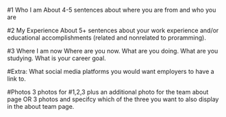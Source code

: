 #1 Who I am
About 4-5 sentences about where you are from and who you are

#2 My Experience
About 5+ sentences about your work experience and/or educational accomplishments (related and nonrelated to proramming).

#3 Where I am now
Where are you now. What are you doing. What are you studying. What is your career goal.

#Extra:
What social media platforms you would want employers to have a link to.

#Photos
3 photos for #1,2,3 plus an additional photo for the team about page OR 3 photos and specifcy which of the three you want to also display in the about team page. 